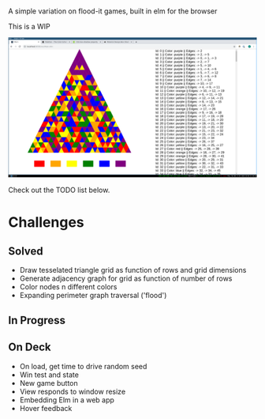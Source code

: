 ###

A simple variation on flood-it games, built in elm for the browser

This is a WIP

![Progress](./progress3.png)

Check out the TODO list below.

# Challenges

## Solved

- Draw tesselated triangle grid as function of rows and grid dimensions
- Generate adjacency graph for grid as function of number of rows
- Color nodes n different colors
- Expanding perimeter graph traversal ('flood')

## In Progress

## On Deck

- On load, get time to drive random seed
- Win test and state
- New game button
- View responds to window resize
- Embedding Elm in a web app
- Hover feedback
